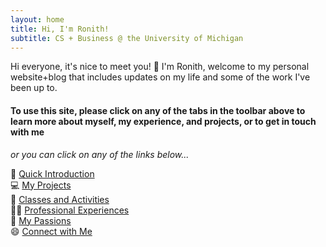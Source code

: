 ```yaml
---
layout: home
title: Hi, I'm Ronith!
subtitle: CS + Business @ the University of Michigan
---
```

Hi everyone, it's nice to meet you! 👋 I'm Ronith, welcome to my personal website+blog that includes updates on my life and some of the work I've been up to. 

#### To use this site, please click on any of the tabs in the toolbar above to learn more about myself, my experience, and projects, or to get in touch with me

*or you can click on any of the links below...*

👋 [Quick Introduction](https://ronithgan.github.io/aboutme/)       
💻 [My Projects](https://ronithgan.github.io/projects/)       
🏫 [Classes and Activities](https://ronithgan.github.io/education/)         
👨‍💼 [Professional Experiences](https://ronithgan.github.io/experience/)       
🧠 [My Passions](https://ronithgan.github.io/passions/)         
😄 [Connect with Me](https://ronithgan.github.io/connect/)
